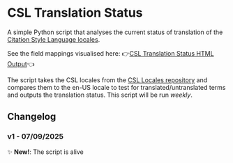 # CSL Translation Status
A simple Python script that analyses the current status of translation of the [Citation Style Language locales](https://github.com/citation-style-language/locales).

See the field mappings visualised here:
👉[CSL Translation Status HTML Output](https://pobrien333.github.io/csl-translation-status/)👈

The script takes the CSL locales from the [CSL Locales repository](https://github.com/citation-style-language/locales) and compares them to the en-US locale to test for translated/untranslated terms and outputs the translation status.
This script will be run *weekly*.

## Changelog
### v1 - 07/09/2025
 ✨ **New!**: The script is alive
